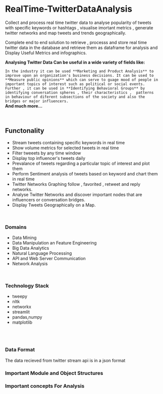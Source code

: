 # RealTime-TwitterDataAnalysis
Collect and process real time twitter data to analyse popularity of tweets with specific keywords or hashtags , visualise imortant metrics , generate twitter networks and map tweets and trends geographically.

Complete end to end solution to retrieve , processs and store real time twitter data in the database and retrieve them as dataframe for analysis
and Display Useful Metrics and infographics.

**Analysing Twitter Data Can be useful in a wide variety of fields like:**

`In the industry it can be used **Marketing and Product Analysis** to improve upon an organization's business decisions. It can be used to **Measure public opinions** which can serve to guage mood of people in important topics of interest such as political or social events. Further , it can be used in **Identifying Behavioral Groups** by identifying conversation spheres , their characteristics ,  patterns in behaviour of diferent subsections of the society and also the bridges or major influencers.`\
**And much more...**

<br>

## **Functonality**
- Stream tweets containing specific keywords in real time
- Show volume metrics for selected tweets in real time
- Filter tweeets by any time window
- Display top influencer's tweets daily
- Prevalance of tweets regarding a particular topic of interest and plot them
- Perform Sentiment analysis of tweets based on keyword and chart them in real time
- Twitter Networks Graphing follow , favorited , retweet and reply networks.
- Analyse Twitter Networks and discover important nodes that are influencers or conversation bridges.
- Display Tweets Geographically on a Map.

<br>



### Domains

- Data Mining
- Data Manipulation an Feature Engineering
- Big Data Analytics
- Natural Language Processing
- API and Web Server Communication
- Network Analysis

<br>


### Technology Stack

- tweepy
- nltk
- networkx
- streamlit
- pandas,numpy
- matplotlib

<br>
<br>

### Data Format

The data recieved from twitter stream api is in a json format

### Important Module and Object Structures

### Important concepts For Analysis
